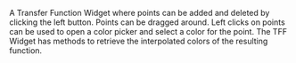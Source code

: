 A Transfer Function Widget where points can be added and deleted by clicking the left button.
Points can be dragged around.
Left clicks on points can be used to open a color picker and select a color for the point.
The TFF Widget has methods to retrieve the interpolated colors of the resulting function.
